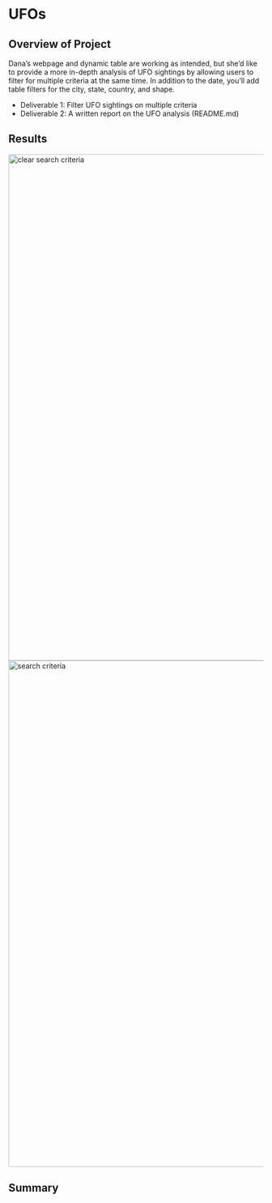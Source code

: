 # UFOs

## Overview of Project 
Dana’s webpage and dynamic table are working as intended, but she’d like to provide a more in-depth analysis of UFO sightings by allowing users to filter for multiple criteria at the same time. In addition to the date, you’ll add table filters for the city, state, country, and shape.

- Deliverable 1: Filter UFO sightings on multiple criteria
- Deliverable 2: A written report on the UFO analysis (README.md)

## Results

<img width="1000" alt="clear search criteria" src="https://user-images.githubusercontent.com/104927745/187085901-bbca52f2-54b2-40fc-b672-ea14995c445b.PNG">

<img width="1000" alt="search criteria" src="https://user-images.githubusercontent.com/104927745/187085911-c7588322-61c4-4e0d-8c47-6e73686f84a1.PNG">

## Summary
